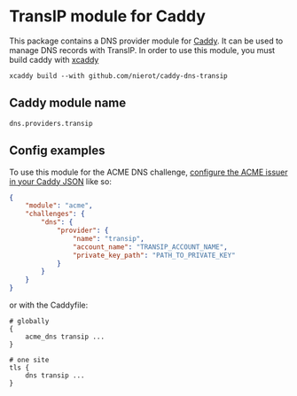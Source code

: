 # TransIP module for Caddy

This package contains a DNS provider module for [Caddy](https://github.com/caddyserver/caddy). It can be used to manage DNS records with TransIP. In order to use this module, you must build caddy with [xcaddy](https://github.com/caddyserver/xcaddy)

```
xcaddy build --with github.com/nierot/caddy-dns-transip
```

## Caddy module name

```
dns.providers.transip
```

## Config examples

To use this module for the ACME DNS challenge, [configure the ACME issuer in your Caddy JSON](https://caddyserver.com/docs/json/apps/tls/automation/policies/issuer/acme/) like so:

```json
{
	"module": "acme",
	"challenges": {
		"dns": {
			"provider": {
				"name": "transip",
				"account_name": "TRANSIP_ACCOUNT_NAME",
				"private_key_path": "PATH_TO_PRIVATE_KEY"
			}
		}
	}
}
```

or with the Caddyfile:

```
# globally
{
	acme_dns transip ...
}
```

```
# one site
tls {
	dns transip ...
}
```
